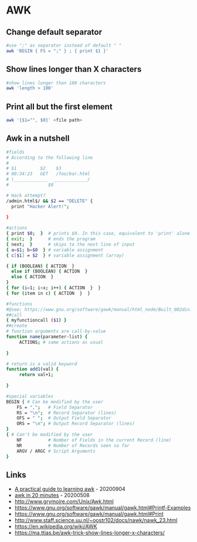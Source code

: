 # AWK

## Change default separator

```bash
#use ";" as separator instead of default " "
awk 'BEGIN { FS = ";" } ; { print $1 }'
```

## Show lines longer than X characters

```bash
#show lines longer than 100 characters
awk 'length > 100'
```

## Print all but the first element

```bash
awk '{$1="", $0}' <file path>
```

## Awk in a nutshell

```bash
#fields
# According to the following line
#
# $1         $2    $3
# 00:34:23   GET   /foo/bar.html
# \_____________  _____________/
#               $0

# Hack attempt?
/admin.html$/ && $2 == "DELETE" {
  print "Hacker Alert!";
  
}

#actions
{ print $0;  }  # prints $0. In this case, equivalent to 'print' alone
{ exit;  }      # ends the program
{ next;  }      # skips to the next line of input
{ a=$1; b=$0  } # variable assignment
{ c[$1] = $2  } # variable assignment (array)

{ if (BOOLEAN) { ACTION  }
  else if (BOOLEAN) { ACTION  }
  else { ACTION  }
}
{ for (i=1; i<x; i++) { ACTION  }  }
{ for (item in c) { ACTION  }  }

#functions
#@see: https://www.gnu.org/software/gawk/manual/html_node/Built_002din.html#Built_002din
##call
{ myfunctioncall ($1) }
##create
# function arguments are call-by-value
function name(parameter-list) {
     ACTIONS; # same actions as usual
     
}

# return is a valid keyword
function add1(val) {
     return val+1;
     
}

#special variables
BEGIN { # Can be modified by the user
    FS = ",";   # Field Separator
    RS = "\n";  # Record Separator (lines)
    OFS = " ";  # Output Field Separator
    ORS = "\n"; # Output Record Separator (lines)
}
{ # Can't be modified by the user
    NF          # Number of Fields in the current Record (line)
    NR          # Number of Records seen so far
    ARGV / ARGC # Script Arguments
}
```

## Links

* [A practical guide to learning awk](https://opensource.com/article/20/9/awk-ebook) - 20200904
* [awk in 20 minutes](https://ferd.ca/awk-in-20-minutes.html) - 20200508
* http://www.grymoire.com/Unix/Awk.html
* https://www.gnu.org/software/gawk/manual/gawk.html#Printf-Examples
* https://www.gnu.org/software/gawk/manual/gawk.html#Print
* http://www.staff.science.uu.nl/~oostr102/docs/nawk/nawk_23.html
* https://en.wikipedia.org/wiki/AWK
* https://ma.ttias.be/awk-trick-show-lines-longer-x-characters/

